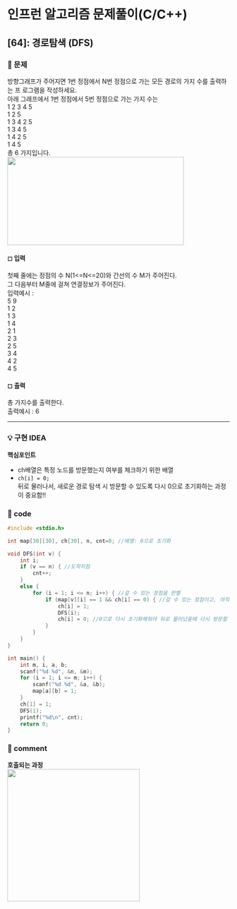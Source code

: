 # 인프런 알고리즘 문제풀이(C/C++)

## [64]: 경로탐색 (DFS)

### 🌴 문제

방향그래프가 주어지면 1번 정점에서 N번 정점으로 가는 모든 경로의 가지 수를 출력하는 프
로그램을 작성하세요. <br>
아래 그래프에서 1번 정점에서 5번 정점으로 가는 가지 수는 <br>
1 2 3 4 5 <br>
1 2 5 <br>
1 3 4 2 5 <br>
1 3 4 5 <br>
1 4 2 5 <br>
1 4 5 <br>
총 6 가지입니다.<br>
<img src="https://user-images.githubusercontent.com/49135797/119864544-af5a7b00-bf55-11eb-9c68-adc9c5b2ad2b.png" width="400px" height="200px"/>

#### ◻ 입력

첫째 줄에는 정점의 수 N(1<=N<=20)와 간선의 수 M가 주어진다. <br>
그 다음부터 M줄에 걸쳐 연결정보가 주어진다.<br>
입력예시 : <br>
5 9<br>
1 2<br>
1 3<br>
1 4<br>
2 1<br>
2 3<br>
2 5<br>
3 4<br>
4 2<br>
4 5<br>

#### ◻ 출력

총 가지수를 출력한다.<br>
출력예시 : 6

---

### 💡 구현 IDEA

**핵심포인트**<br>

- ch배열은 특정 노드를 방문했는지 여부를 체크하기 위한 배열
- `ch[i] = 0;`<br>
  뒤로 물러나서, 새로운 경로 탐색 시 방문할 수 있도록 다시 0으로 초기화하는 과정이 중요함!!

### 🤠 code

```c++
#include <stdio.h>

int map[30][30], ch[30], n, cnt=0; //배열: 0으로 초기화

void DFS(int v) {
	int i;
	if (v == n) { //도착지점
		cnt++;
	}
	else {
		for (i = 1; i <= n; i++) { //갈 수 있는 정점을 판별
			if (map[v][i] == 1 && ch[i] == 0) { //갈 수 있는 정점이고, 아직 방문안했다면
				ch[i] = 1;
				DFS(i);
				ch[i] = 0; //0으로 다시 초기화해줘야 뒤로 물러났을때 다시 방문할 수 있음
			}
		}
	}
}

int main() {
	int m, i, a, b;
	scanf("%d %d", &n, &m);
	for (i = 1; i <= m; i++) {
		scanf("%d %d", &a, &b);
		map[a][b] = 1;
	}
	ch[1] = 1;
	DFS(1);
	printf("%d\n", cnt);
	return 0;
}
```

### 📙 comment

**호출되는 과정**<br>
<img src="https://user-images.githubusercontent.com/49135797/119864413-918d1600-bf55-11eb-9e78-a03084c2e9a3.png" height="300px"/>
